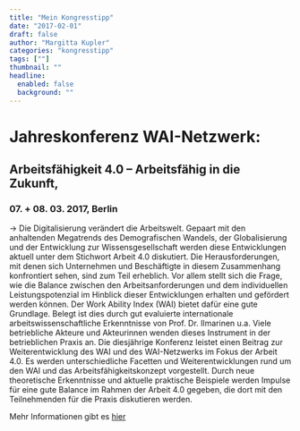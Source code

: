 ```yaml
---
title: "Mein Kongresstipp"
date: "2017-02-01"
draft: false
author: "Margitta Kupler"
categories: "kongresstipp"
tags: [""]
thumbnail: ""
headline:
  enabled: false
  background: ""
---
```


# Jahreskonferenz WAI-Netzwerk:
## Arbeitsfähigkeit 4.0 – Arbeitsfähig in die Zukunft,
### 07. + 08. 03. 2017, Berlin


<!--more-->

→ Die Digitalisierung verändert die Arbeitswelt. Gepaart mit den anhaltenden
Megatrends des Demografischen Wandels, der Globalisierung und der Entwicklung
zur Wissensgesellschaft werden diese Entwicklungen aktuell unter dem Stichwort
Arbeit 4.0 diskutiert. Die Herausforderungen, mit denen sich Unternehmen und
Beschäftigte in diesem Zusammenhang konfrontiert sehen, sind zum Teil
erheblich. Vor allem stellt sich die Frage, wie die Balance zwischen den
Arbeitsanforderungen und dem individuellen Leistungspotenzial im Hinblick
dieser Entwicklungen erhalten und gefördert werden können. Der Work Ability
Index (WAI) bietet dafür eine gute Grundlage. Belegt ist dies durch gut
evaluierte internationale arbeitswissenschaftliche Erkenntnisse von Prof. Dr.
Ilmarinen u.a. Viele betriebliche Akteure und Akteurinnen wenden dieses
Instrument in der betrieblichen Praxis an. Die diesjährige Konferenz leistet
einen Beitrag zur Weiterentwicklung des WAI und des WAI-Netzwerks im Fokus der
Arbeit 4.0. Es werden unterschiedliche Facetten und Weiterentwicklungen rund
um den WAI und das Arbeitsfähigkeitskonzept vorgestellt. Durch neue
theoretische Erkenntnisse und aktuelle praktische Beispiele werden Impulse für
eine gute Balance im Rahmen der Arbeit 4.0 gegeben, die dort mit den
Teilnehmenden für die Praxis diskutieren werden.

Mehr Informationen gibt es [hier](http://www.arbeitsfaehig.com/de/2,unsere-tagungen/2,jahreskonferenz-wai-netzwerk-arbeitsfaehigkeit-40-arbeitsfaehig-in-die-zukunft.html "Arbeitsfähigkeit")
